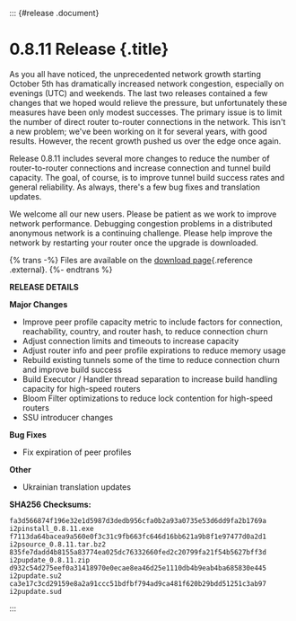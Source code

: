 ::: {#release .document}
# 0.8.11 Release {.title}

As you all have noticed, the unprecedented network growth starting
October 5th has dramatically increased network congestion, especially on
evenings (UTC) and weekends. The last two releases contained a few
changes that we hoped would relieve the pressure, but unfortunately
these measures have been only modest successes. The primary issue is to
limit the number of direct router to-router connections in the network.
This isn\'t a new problem; we\'ve been working on it for several years,
with good results. However, the recent growth pushed us over the edge
once again.

Release 0.8.11 includes several more changes to reduce the number of
router-to-router connections and increase connection and tunnel build
capacity. The goal, of course, is to improve tunnel build success rates
and general reliability. As always, there\'s a few bug fixes and
translation updates.

We welcome all our new users. Please be patient as we work to improve
network performance. Debugging congestion problems in a distributed
anonymous network is a continuing challenge. Please help improve the
network by restarting your router once the upgrade is downloaded.

{% trans -%} Files are available on the [download
page](%7B%7Bget_url('downloads_list')%7D%7D){.reference .external}. {%-
endtrans %}

**RELEASE DETAILS**

**Major Changes**

-   Improve peer profile capacity metric to include factors for
    connection, reachability, country, and router hash, to reduce
    connection churn
-   Adjust connection limits and timeouts to increase capacity
-   Adjust router info and peer profile expirations to reduce memory
    usage
-   Rebuild existing tunnels some of the time to reduce connection churn
    and improve build success
-   Build Executor / Handler thread separation to increase build
    handling capacity for high-speed routers
-   Bloom Filter optimizations to reduce lock contention for high-speed
    routers
-   SSU introducer changes

**Bug Fixes**

-   Fix expiration of peer profiles

**Other**

-   Ukrainian translation updates

**SHA256 Checksums:**

``` literal-block
fa3d566874f196e32e1d5987d3dedb956cfa0b2a93a0735e53d6dd9fa2b1769a  i2pinstall_0.8.11.exe
f7113da64bacea9a560e0f3c31c9fb663fc646d16bb621a9b8f1e97477d0a2d1  i2psource_0.8.11.tar.bz2
835fe7dadd4b8155a83774ea025dc76332660fed2c20799fa21f54b5627bff3d  i2pupdate_0.8.11.zip
d932c54d275eef0a31418970e0ecae8ea46d25e1110db4b9eab4ba685830e445  i2pupdate.su2
ca3e17c3cd29159e8a2a91ccc51bdfbf794ad9ca481f620b29bdd51251c3ab97  i2pupdate.sud
```
:::
